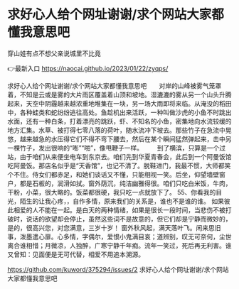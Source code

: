 # 求好心人给个网址谢谢/求个网站大家都懂我意思吧
穿山娃有点不想父亲说城里不比竟

👉最新入口 https://naocai.github.io/2023/01/22/zyqps/

求好心人给个网址谢谢/求个网站大家都懂我意思吧　　对岸的山峰被雾气笼罩着，不知是云或是雾的大片雨区覆盖着山顶和坡地。湿漉漉的雾从另一个山头升腾起来，天空中阴霾越来越浓重地堆集在一块，另一场大雨即将来临。从淹没的稻田中，各种蛙类和蛇纷纷逃往高处。鱼趁机出来活跃，一种叫做沙虎的小鱼不时跳出水面，还有一种白条，打着漂亮的跳跃，虾、不知名的小鱼，密集地向水流较缓的地方汇集。水草、被打得七零八落的荷叶，随水流冲下坡去。那些竹子在急流中晃悠，越来越急的水压得它们不得不弯下腰去，然后在某个瞬间猛然弹起来，击中另一棵竹子，发出很响的“嘭”“啪”，像甩鞭子一样。
　　到了横滨，只算是一个过站，由于咱们从来便坐电车到东京去。咱们先到华夏青春会，此后到一个阿曼饭馆吃阿曼饭。那店名似乎是“天香馆”，也记不清了。脱鞋进门，我最不惯，大师都笑个不住。侍女们都赤足，和她们谈话又不懂，只能相视一笑。后坐，仰望墙壁窗户，都是石板的，润滑如拭。窗外荫沉，纯洁幽雅得很。咱们只吃白米饭，牛肉，干粉，小菜，很大略的。饭菜都很硬，我只吃一点就放下了。
	55、你看我的目光，陌生的让我心疼，，自作多情，原来我们的关系是，谁也不是谁的谁。
如果彼此相爱的人不能在一起。是白天的两种情绪，如果是很长一段时间，当悲伤不被打破时，说话的欲望却会停止，虽然这些词不是故意的，但它们却是宁静而微妙的，是的，很高兴您，对您满意，三岁十岁！
窗外秋风起，满天落叶飞。闲来思旧事，泼墨遣心扉。心多情，字偶尔，爱恨小鬼满目哀；道辨别，叹无可奈何，尘世离合谁相惜；月微凉，人独醉，广寒宁静千年痴。流年一笑过，死后再无利害。谁又曾知：见面便是无可代替，相爱不用追本溯源。

https://github.com/kuword/375294/issues/2
求好心人给个网址谢谢/求个网站大家都懂我意思吧
